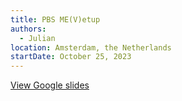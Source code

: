 ```yaml
---
title: PBS ME(V)etup
authors:
  - Julian
location: Amsterdam, the Netherlands
startDate: October 25, 2023
---
```


[View Google slides](https://docs.google.com/presentation/d/1AHj-voyO0vRgP8HQxnb4USk1hle0qtnQ8iqd3c6blMs/edit?usp=sharing)

